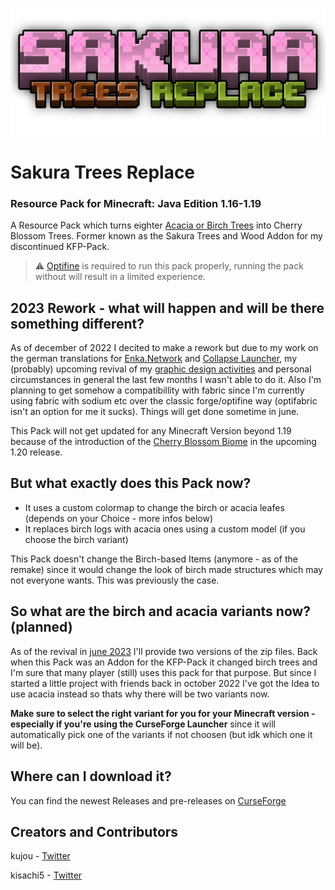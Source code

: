 ![](respack.png)
# Sakura Trees Replace
### Resource Pack for Minecraft: Java Edition 1.16-1.19

A Resource Pack which turns eighter [Acacia or Birch Trees](README.md#so-what-are-the-birch-and-acacia-variants-now-planned) into Cherry Blossom Trees.
Former known as the Sakura Trees and Wood Addon for my discontinued KFP-Pack.

> ⚠️ [Optifine](https://optifine.net/download) is required to run this pack properly, running the pack without will result in a limited experience.

## 2023 Rework - what will happen and will be there something different?
As of december of 2022 I decited to make a rework but due to my work on the german translations for [Enka.Network](https://enka.cc) and [Collapse Launcher](https://github.com/neon-nyan/Collapse), my (probably) upcoming revival of my [graphic design activities](https://twitter.com/kujoudzn/status/1656257255027757056?s=20) and personal circumstances in general the last few months I wasn't able to do it.
Also I'm planning to get somehow a compatibillity with fabric since I'm currently using fabric with sodium etc over the classic forge/optifine way (optifabric isn't an option for me it sucks). Things will get done sometime in june.

This Pack will not get updated for any Minecraft Version beyond 1.19 because of the introduction of the [Cherry Blossom Biome](https://www.minecraft.net/en-us/article/cherry-blossom-biome-coming-minecraft-120) in the upcoming 1.20 release.

## But what exactly does this Pack now?
* It uses a custom colormap to change the birch or acacia leafes (depends on your Choice - more infos below)
* It replaces birch logs with acacia ones using a custom model (if you choose the birch variant)

This Pack doesn't change the Birch-based Items (anymore - as of the remake) since it would change the look of birch made structures which may not everyone wants. This was previously the case.

## So what are the birch and acacia variants now? (planned)
As of the revival in [june 2023](README.md#2023-rework---what-will-happen-and-will-be-there-something-different) I'll provide two versions of the zip files. Back when this Pack was an Addon for the KFP-Pack it changed birch trees and I'm sure that many player (still) uses this pack for that purpose. But since I started a little project with friends back in october 2022 I've got the Idea to use acacia instead so thats why there will be two variants now.

**Make sure to select the right variant for you for your Minecraft version - especially if you're using the CurseForge Launcher** since it will automatically pick one of the variants if not choosen (but idk which one it will be).

## Where can I download it?
You can find the newest Releases and pre-releases on [CurseForge](https://github.com/KiaraFriedPhoenix/KFP-Sakura/releases/latest)

## Creators and Contributors

kujou - [Twitter](https://twitter.com/kujou_kju)

kisachi5 - [Twitter](https://twitter.com/kisachi5)
